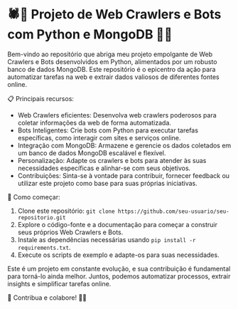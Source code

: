 # 🕷️🤖 Projeto de Web Crawlers e Bots com Python e MongoDB 🐍🚀

Bem-vindo ao repositório que abriga meu projeto empolgante de Web Crawlers e Bots desenvolvidos em Python, alimentados por um robusto banco de dados MongoDB. Este repositório é o epicentro da ação para automatizar tarefas na web e extrair dados valiosos de diferentes fontes online.

📋 Principais recursos:
- Web Crawlers eficientes: Desenvolva web crawlers poderosos para coletar informações da web de forma automatizada.
- Bots Inteligentes: Crie bots com Python para executar tarefas específicas, como interagir com sites e serviços online.
- Integração com MongoDB: Armazene e gerencie os dados coletados em um banco de dados MongoDB escalável e flexível.
- Personalização: Adapte os crawlers e bots para atender às suas necessidades específicas e alinhar-se com seus objetivos.
- Contribuições: Sinta-se à vontade para contribuir, fornecer feedback ou utilizar este projeto como base para suas próprias iniciativas.

🚀 Como começar:
1. Clone este repositório: `git clone https://github.com/seu-usuario/seu-repositorio.git`
2. Explore o código-fonte e a documentação para começar a construir seus próprios Web Crawlers e Bots.
3. Instale as dependências necessárias usando `pip install -r requirements.txt`.
4. Execute os scripts de exemplo e adapte-os para suas necessidades.

Este é um projeto em constante evolução, e sua contribuição é fundamental para torná-lo ainda melhor. Juntos, podemos automatizar processos, extrair insights e simplificar tarefas online.

🤝 Contribua e colabore! 🤖🌐
